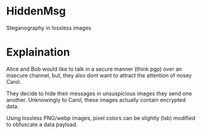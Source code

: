 # HiddenMsg
Steganography in lossless images

# Explaination
Alice and Bob would like to talk in a secure manner (think pgp) over an insecure channel, but, they also dont want to attract the attention of nosey Carol.

They decide to hide their messages in unsuspicious images they send one another. Unknowingly to Carol, these images actually contain encrypted data. 

Using lossless PNG/webp images, pixel colors can be slightly (lsb) modified to obfuscate a data payload.
